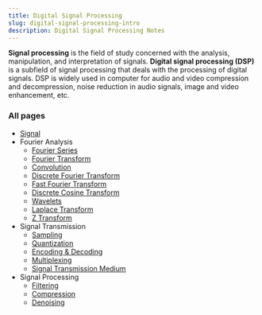 ```yaml
---
title: Digital Signal Processing
slug: digital-signal-processing-intro
description: Digital Signal Processing Notes
---
```


**Signal processing** is the field of study concerned with the analysis, manipulation, and interpretation of signals. **Digital signal processing (DSP)** is a subfield of signal processing that deals with the processing of digital signals. DSP is widely used in computer for audio and video compression and decompression, noise reduction in audio signals, image and video enhancement, etc.

### All pages

- [Signal](/cs-notes/digital-signal-processing/signal)
- Fourier Analysis
  - [Fourier Series](/cs-notes/digital-signal-processing/fourier-series)
  - [Fourier Transform](/cs-notes/digital-signal-processing/fourier-transform)
  - [Convolution](/cs-notes/digital-signal-processing/convolution)
  - [Discrete Fourier Transform](/cs-notes/digital-signal-processing/discrete-fourier-transform)
  - [Fast Fourier Transform](/cs-notes/digital-signal-processing/fast-fourier-transform)
  - [Discrete Cosine Transform](/cs-notes/digital-signal-processing/discrete-cosine-transform)
  - [Wavelets](/cs-notes/digital-signal-processing/wavelets)
  - [Laplace Transform](/cs-notes/digital-signal-processing/laplace-transform)
  - [Z Transform](/cs-notes/digital-signal-processing/z-transform)
- Signal Transmission
  - [Sampling](/cs-notes/digital-signal-processing/sampling)
  - [Quantization](/cs-notes/digital-signal-processing/quantization)
  - [Encoding & Decoding](/cs-notes/digital-signal-processing/encoding-and-decoding)
  - [Multiplexing](/cs-notes/digital-signal-processing/multiplexing)
  - [Signal Transmission Medium](/cs-notes/digital-signal-processing/signal-transmission-medium)
- Signal Processing
  - [Filtering](/cs-notes/digital-signal-processing/filtering)
  - [Compression](/cs-notes/digital-signal-processing/compression)
  - [Denoising](/cs-notes/digital-signal-processing/denoising)
